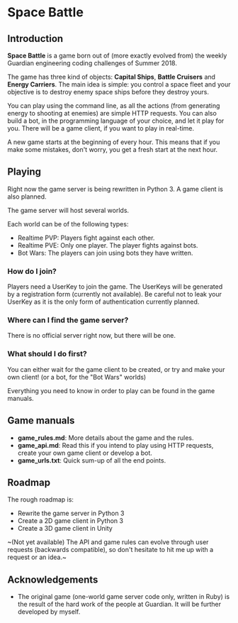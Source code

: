 # Space Battle

## Introduction

**Space Battle** is a game born out of (more exactly evolved from) the weekly Guardian engineering coding challenges of Summer 2018.

The game has three kind of objects: **Capital Ships**, **Battle Cruisers** and **Energy Carriers**. The main idea is simple: you control a space fleet and your objective is to destroy enemy space ships before they destroy yours.

You can play using the command line, as all the actions (from generating energy to shooting at enemies) are simple HTTP requests. You can also build a bot, in the programming language of your choice, and let it play for you. There will be a game client, if you want to play in real-time.

A new game starts at the beginning of every hour. This means that if you make some mistakes, don't worry, you get a fresh start at the next hour.

## Playing

Right now the game server is being rewritten in Python 3. A game client is also planned.

The game server will host several worlds.

Each world can be of the following types:
 - Realtime PVP: Players fight against each other.
 - Realtime PVE: Only one player. The player fights against bots.
 - Bot Wars: The players can join using bots they have written.

### How do I join?

Players need a UserKey to join the game. The UserKeys will be generated by a registration form (currently not available). Be careful not to leak your UserKey as it is the only form of authentication currently planned.

### Where can I find the game server?

There is no official server right now, but there will be one.

### What should I do first?

You can either wait for the game client to be created, or try and make your own client! (or a bot, for the "Bot Wars" worlds)

Everything you need to know in order to play can be found in the game manuals.

## Game manuals

- **game_rules.md**: More details about the game and the rules.
- **game_api.md**: Read this if you intend to play using HTTP requests, create your own game client or develop a bot.
- **game_urls.txt**: Quick sum-up of all the end points.

## Roadmap

The rough roadmap is:
- Rewrite the game server in Python 3
- Create a 2D game client in Python 3
- Create a 3D game client in Unity

~(Not yet available) The API and game rules can evolve through user requests (backwards compatible), so don't hesitate to hit me up with a request or an idea.~

## Acknowledgements
 - The original game (one-world game server code only, written in Ruby) is the result of the hard work of the people at Guardian. It will be further developed by myself.
